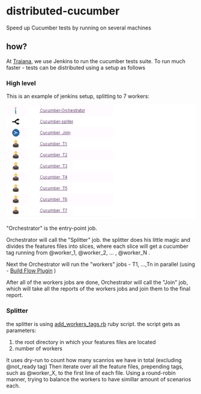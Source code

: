 # distributed-cucumber
Speed up Cucumber tests by running on several machines


## how?
At [Traiana](http://traiana.com/), we use Jenkins to run the cucumber tests suite.
To run much faster - tests can be distributed using a setup as follows

### High level

This is an example of jenkins setup, splitting to 7 workers:

![Alt text](jenkins.png?raw=true "7 Jobs")

"Orchestrator" is the entry-point job.

Orchestrator will call the "Splitter" job. the splitter does his little magic and divides the features files into slices, where each slice will get a cucumber tag running from @worker_1, @worker_2, ... , @worker_N .

Next the Orchestrator will run the "workers" jobs - T1, ...,Tn in parallel (using - [Build Flow Plugin](https://wiki.jenkins-ci.org/display/JENKINS/Build+Flow+Plugin) )

After all of the workers jobs are done, Orchestrator will call the "Join" job, which will take all the reports of the workers jobs and join them to the final report.

### Splitter

the splitter is using [add_workers_tags.rb](https://github.com/omyd/parallel-cucumber/blob/master/add_workers_tags.rb) ruby script.
the script gets as parameters:
1. the root directory in which your features files are located
2. number of workers

It uses dry-run to count how many scanrios we have in total (excluding @not_ready tag) 
Then iterate over all the feature files, prepending tags, such as @worker_X, to the first line of each file.
Using a round-robin manner, trying to balance the workers to have simillar amount of scenarios each.

